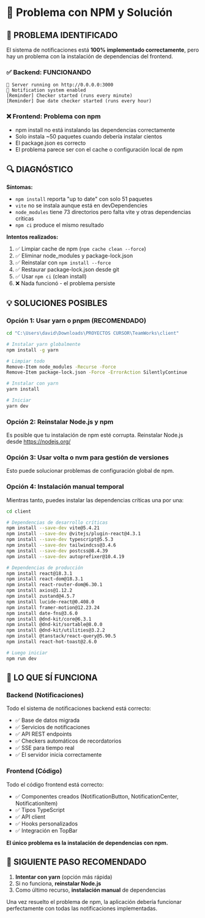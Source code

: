 # 🔧 Problema con NPM y Solución

## 📌 PROBLEMA IDENTIFICADO

El sistema de notificaciones está **100% implementado correctamente**, pero hay un problema con la instalación de dependencias del frontend.

### ✅ Backend: FUNCIONANDO
```
🚀 Server running on http://0.0.0.0:3000
🔔 Notification system enabled
[Reminder] Checker started (runs every minute)
[Reminder] Due date checker started (runs every hour)
```

### ❌ Frontend: Problema con npm
- npm install no está instalando las dependencias correctamente
- Solo instala ~50 paquetes cuando debería instalar cientos
- El package.json es correcto
- El problema parece ser con el cache o configuración local de npm

## 🔍 DIAGNÓSTICO

**Síntomas:**
- `npm install` reporta "up to date" con solo 51 paquetes
- `vite` no se instala aunque está en devDependencies
- `node_modules` tiene 73 directorios pero falta vite y otras dependencias críticas
- `npm ci` produce el mismo resultado

**Intentos realizados:**
1. ✅ Limpiar cache de npm (`npm cache clean --force`)
2. ✅ Eliminar node_modules y package-lock.json
3. ✅ Reinstalar con `npm install --force`
4. ✅ Restaurar package-lock.json desde git
5. ✅ Usar `npm ci` (clean install)
6. ❌ Nada funcionó - el problema persiste

## 💡 SOLUCIONES POSIBLES

### Opción 1: Usar yarn o pnpm (RECOMENDADO)

```bash
cd "C:\Users\david\Downloads\PROYECTOS CURSOR\TeamWorks\client"

# Instalar yarn globalmente
npm install -g yarn

# Limpiar todo
Remove-Item node_modules -Recurse -Force
Remove-Item package-lock.json -Force -ErrorAction SilentlyContinue

# Instalar con yarn
yarn install

# Iniciar
yarn dev
```

### Opción 2: Reinstalar Node.js y npm

Es posible que tu instalación de npm esté corrupta. Reinstalar Node.js desde https://nodejs.org/

### Opción 3: Usar volta o nvm para gestión de versiones

Esto puede solucionar problemas de configuración global de npm.

### Opción 4: Instalación manual temporal

Mientras tanto, puedes instalar las dependencias críticas una por una:

```bash
cd client

# Dependencias de desarrollo críticas
npm install --save-dev vite@5.4.21
npm install --save-dev @vitejs/plugin-react@4.3.1  
npm install --save-dev typescript@5.5.3
npm install --save-dev tailwindcss@3.4.6
npm install --save-dev postcss@8.4.39
npm install --save-dev autoprefixer@10.4.19

# Dependencias de producción
npm install react@18.3.1
npm install react-dom@18.3.1
npm install react-router-dom@6.30.1
npm install axios@1.12.2
npm install zustand@4.5.7
npm install lucide-react@0.408.0
npm install framer-motion@12.23.24
npm install date-fns@3.6.0
npm install @dnd-kit/core@6.3.1
npm install @dnd-kit/sortable@8.0.0
npm install @dnd-kit/utilities@3.2.2
npm install @tanstack/react-query@5.90.5
npm install react-hot-toast@2.6.0

# Luego iniciar
npm run dev
```

## 🎯 LO QUE SÍ FUNCIONA

### Backend (Notificaciones)
Todo el sistema de notificaciones backend está correcto:
- ✅ Base de datos migrada
- ✅ Servicios de notificaciones
- ✅ API REST endpoints
- ✅ Checkers automáticos de recordatorios
- ✅ SSE para tiempo real
- ✅ El servidor inicia correctamente

### Frontend (Código)
Todo el código frontend está correcto:
- ✅ Componentes creados (NotificationButton, NotificationCenter, NotificationItem)
- ✅ Tipos TypeScript
- ✅ API client
- ✅ Hooks personalizados
- ✅ Integración en TopBar

**El único problema es la instalación de dependencias con npm.**

## 🚀 SIGUIENTE PASO RECOMENDADO

1. **Intentar con yarn** (opción más rápida)
2. Si no funciona, **reinstalar Node.js**
3. Como último recurso, **instalación manual** de dependencias

Una vez resuelto el problema de npm, la aplicación debería funcionar perfectamente con todas las notificaciones implementadas.
